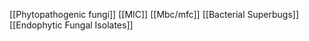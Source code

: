 [[Phytopathogenic fungi]]
[[MIC]]
[[Mbc/mfc]]
[[Bacterial Superbugs]]
[[Endophytic Fungal Isolates]]
